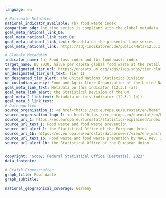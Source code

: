 ```yaml
---
language: en    

# Nationale Metadaten    
national_indicator_available: (b) food waste index    
comparison_sdg: The time series is compliant with the global metadata.    
goal_meta_national_link_De: 
goal_meta_national_link_text_De: 
goal_meta_national_link_text: Metadata on the presented time series
goal_meta_national_link: https://sdg-indikatoren.de/public/Meta/12.3.1.pdf    

# Globale Metadaten    
indicator_name: (a) Food loss index and (b) food waste index    
target_name: By 2030, halve per capita global food waste at the retail and consumer levels and reduce food losses along production and supply chains, including post-harvest losses    
un_designated_tier_url: https://unstats.un.org/sdgs/iaeg-sdgs/tier-classification/    
un_designated_tier_url_text: Tier II    
un_desgnated_tier_alert: the United Nations Statistics Division    
un_custodian_agency: Food and Agriculture Organization of the United Nations (FAO)<br>United Nations Environment Programme (UNEP)    
goal_meta_link_text: Metadata on this indicator (12.3.1 (a))    
goal_meta_link_alert: the Statistical Devision of the UN    
goal_meta_2_link_text: Metadata on this indicator (12.3.1 (b))    
goal_meta_3_link_text:         
# Datenquellen
source_organisation_1: <a href="https://ec.europa.eu/eurostat/en/home" target="_blank" onclick="return confirm_alert('the Statistical Office of the European Union','En');"> Statistical office of the European Union (Eurostat) </a>
source_organisation_logo_1: <a href="https://ec.europa.eu/eurostat/en/home" target="_blank" onclick="return confirm_alert('the Statistical Office of the European Union','En');"><img src="https://sdg-indikatoren.de/public/OrgImgEn/eurostat.png" alt="Logo eurostat" style="height:60px; width:148px"/></a>
source_url_1: https://ec.europa.eu/eurostat/statistics-explained/index.php?title=Food_waste_and_food_waste_prevention_-_estimates#Amounts_of_food_waste_at_EU_level
source_url_text_1: Food waste and food waste prevention
source_url_alert_1: the Statistical Office of the European Union
source_url_1b: https://ec.europa.eu/eurostat/databrowser/view/env_wasfw/default/table?lang=en
source_url_text_1b: Food waste and food waste prevention by NACE Rev. 2 activity
source_url_alert_1b: the Statistical Office of the European Union
    
    
copyright: '&copy; Federal Statistical Office (Destatis), 2023'    
data_footnote:     

# Grafik Eigenschaften    
graph_title: Food Waste
graph_subtitle:     

national_geographical_coverage: Germany    
---
```


<span></span>